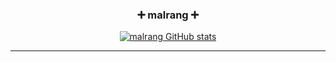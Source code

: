 
<div align="center">
  
  
  ### ➕ malrang ➕
  
  [![malrang GitHub stats](https://github-readme-stats.vercel.app/apikinggoguma)](https://github.com/kinggoguma/github-readme-stats)
  
  
  ---
  

 
 <br>
 
</div>
